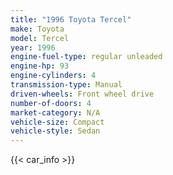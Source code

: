 ```yaml
---
title: "1996 Toyota Tercel"
make: Toyota
model: Tercel
year: 1996
engine-fuel-type: regular unleaded
engine-hp: 93
engine-cylinders: 4
transmission-type: Manual
driven-wheels: Front wheel drive
number-of-doors: 4
market-category: N/A
vehicle-size: Compact
vehicle-style: Sedan
---
```


{{< car_info >}}

